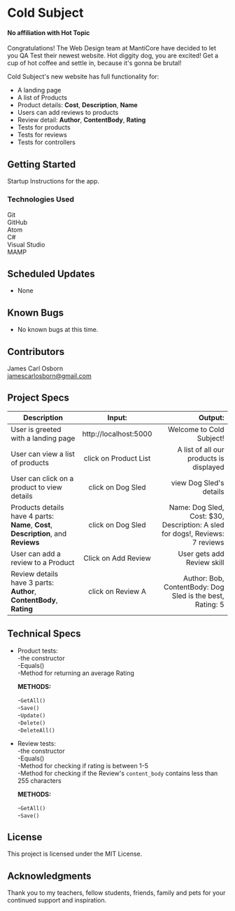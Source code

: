# Cold Subject  
#### No affiliation with Hot Topic  

Congratulations! The Web Design team at MantiCore have decided to let you QA Test their newest website. Hot diggity dog, you are excited! Get a cup of hot coffee and settle in, because it's gonna be brutal!  

Cold Subject's new website has full functionality for:  
* A landing page  
* A list of Products  
* Product details: __Cost__, __Description__, __Name__  
* Users can add reviews to products  
* Review detail: __Author__, __ContentBody__, __Rating__  
* Tests for products
* Tests for reviews
* Tests for controllers

## Getting Started

Startup Instructions for the app.

### Technologies Used

Git  
GitHub  
Atom  
C#  
Visual Studio  
MAMP

## Scheduled Updates

* None

## Known Bugs

* No known bugs at this time.

## Contributors

James Carl Osborn  
jamescarlosborn@gmail.com  

## Project Specs

| Description        | Input:           | Output:  |
| ------------- |:-------------:| -----:|
| User is greeted with a landing page       | http://localhost:5000       | Welcome to Cold Subject!    |
| User can view a list of products       | click on Product List       | A list of all our products is displayed    |
| User can click on a product to view details       | click on Dog Sled       | view Dog Sled's details    |
| Products details have 4 parts: __Name__, __Cost__, __Description__, and __Reviews__       |  click on Dog Sled       | Name: Dog Sled, Cost: $30, Description: A sled for dogs!, Reviews: 7 reviews  |
| User can add a review to a Product  |  Click on Add Review  | User gets add Review skill  |
| Review details have 3 parts: __Author__, __ContentBody__, __Rating__ | click on Review A  | Author: Bob, ContentBody: Dog Sled is the best, Rating: 5  |

## Technical Specs

* Product tests:     
  -the constructor  
  -Equals()  
  -Method for returning an average Rating  

  __METHODS:__  

  -`GetAll()`  
  -`Save()`  
  -`Update()`  
  -`Delete()`  
  -`DeleteAll()`  

* Review tests:  
  -the constructor  
  -Equals()  
  -Method for checking if rating is between 1-5  
  -Method for checking if the Review's `content_body` contains less than 255 characters  

  __METHODS:__  

  -`GetAll()`  
  -`Save()`  


## License

This project is licensed under the MIT License.

## Acknowledgments

Thank you to my teachers, fellow students, friends, family and pets for your continued support and inspiration.  
